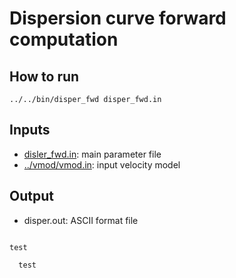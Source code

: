 # Dispersion curve forward computation


## How to run

`../../bin/disper_fwd disper_fwd.in`

## Inputs
* [disler_fwd.in](https://github.com/akuhara/SEIS_FILO/blob/master/sample/disper_fwd/disper_fwd.in): main parameter file 
* [../vmod/vmod.in](https://github.com/akuhara/SEIS_FILO/blob/master/sample/vmod/vmod.in): input velocity model


## Output 
* disper.out: ASCII format file

```

test 

  test

```